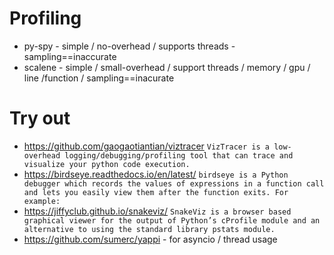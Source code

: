# Profiling

* py-spy - simple / no-overhead / supports threads - sampling==inaccurate
* scalene - simple / small-overhead / support threads / memory / gpu / line /function / sampling==inacurate

# Try out

* https://github.com/gaogaotiantian/viztracer `VizTracer is a low-overhead logging/debugging/profiling tool that can trace and visualize your python code execution.`
* https://birdseye.readthedocs.io/en/latest/ `birdseye is a Python debugger which records the values of expressions in a function call and lets you easily view them after the function exits. For example:`
* https://jiffyclub.github.io/snakeviz/ `SnakeViz is a browser based graphical viewer for the output of Python’s cProfile module and an alternative to using the standard library pstats module.`
* https://github.com/sumerc/yappi - for asyncio / thread usage

